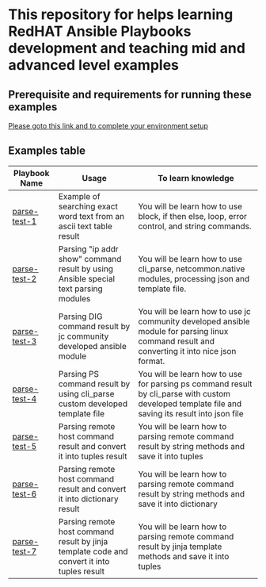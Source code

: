 # This repository for helps learning RedHAT Ansible Playbooks development and teaching mid and advanced level examples

## Prerequisite and requirements for running these examples

[Please goto this link and to complete your environment setup](https://github.com/baasandorj/playbooks/blob/master/module_utils/README.md)

## Examples table

|Playbook Name|Usage|To learn knowledge|
|---|---|---|
|[parse-test-1](https://github.com/baasandorj/playbooks/blob/master/parse-test-1.yaml)|Example of searching exact word text from an ascii text table result|You will be learn how to use block, if then else, loop, error control, and string commands.|
|[parse-test-2](https://github.com/baasandorj/playbooks/blob/master/parse-test-2.yaml)|Parsing "ip addr show" command result by using Ansible special text parsing modules|You will be learn how to use cli_parse, netcommon.native modules, processing json and template file.|
|[parse-test-3](https://github.com/baasandorj/playbooks/blob/master/parse-test-3.yaml)|Parsing DIG command result by jc community developed ansible module|You will be learn how to use jc community developed ansible module for parsing linux command result and converting it into nice json format.|
|[parse-test-4](https://github.com/baasandorj/playbooks/blob/master/parse-test-4.yaml)|Parsing PS command result by using cli_parse custom developed template file|You will be learn how to use for parsing ps command result by cli_parse with custom developed template file and saving its result into json file|
|[parse-test-5](https://github.com/baasandorj/playbooks/blob/master/parse-test-5.yaml)|Parsing remote host command result and convert it into tuples result|You will be learn how to parsing remote command result by string methods and save it into tuples|
|[parse-test-6](https://github.com/baasandorj/playbooks/blob/master/parse-test-6.yaml)|Parsing remote host command result and convert it into dictionary result|You will be learn how to parsing remote command result by string methods and save it into dictionary|
|[parse-test-7](https://github.com/baasandorj/playbooks/blob/master/parse-test-7.yaml)|Parsing remote host command result by jinja template code and convert it into tuples result|You will be learn how to parsing remote command result by jinja template methods and save it into tuples|
